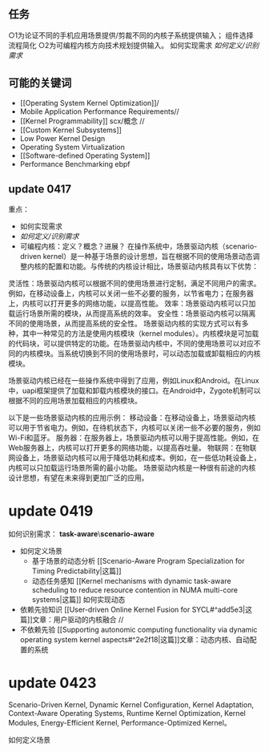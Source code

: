 ## 任务
○1为论证不同的手机应用场景提供/剪裁不同的内核子系统提供输入；
	组件选择
	流程简化
○2为可编程内核方向技术规划提供输入。
	如何实现需求
	*如何定义/识别需求*
	
## 可能的关键词
- [[Operating System Kernel Optimization]]/
- Mobile Application Performance Requirements//
- [[Kernel Programmability]] scx/概念 //
- [[Custom Kernel Subsystems]]
- Low Power Kernel Design
- Operating System Virtualization
- [[Software-defined Operating System]]
- Performance Benchmarking
ebpf
## update 0417
重点：
- 如何实现需求
- *如何定义/识别需求*
- 可编程内核：定义？概念？进展？
在操作系统中，场景驱动内核（scenario-driven kernel）是一种基于场景的设计思想，旨在根据不同的使用场景动态调整内核的配置和功能。与传统的内核设计相比，场景驱动内核具有以下优势：

灵活性：场景驱动内核可以根据不同的使用场景进行定制，满足不同用户的需求。例如，在移动设备上，内核可以关闭一些不必要的服务，以节省电力；在服务器上，内核可以打开更多的网络功能，以提高性能。
效率：场景驱动内核可以只加载运行场景所需的模块，从而提高系统的效率。
安全性：场景驱动内核可以隔离不同的使用场景，从而提高系统的安全性。
场景驱动内核的实现方式可以有多种，其中一种常见的方法是使用内核模块（kernel modules）。内核模块是可加载的代码块，可以提供特定的功能。在场景驱动内核中，不同的使用场景可以对应不同的内核模块。当系统切换到不同的使用场景时，可以动态加载或卸载相应的内核模块。

场景驱动内核已经在一些操作系统中得到了应用，例如Linux和Android。在Linux中，uapi框架提供了加载和卸载内核模块的接口。在Android中，Zygote机制可以根据不同的应用场景加载相应的内核模块。

以下是一些场景驱动内核的应用示例：
移动设备：在移动设备上，场景驱动内核可以用于节省电力。例如，在待机状态下，内核可以关闭一些不必要的服务，例如Wi-Fi和蓝牙。
服务器：在服务器上，场景驱动内核可以用于提高性能。例如，在Web服务器上，内核可以打开更多的网络功能，以提高吞吐量。
物联网：在物联网设备上，场景驱动内核可以用于降低功耗和成本。例如，在一些低功耗设备上，内核可以只加载运行场景所需的最小功能。
场景驱动内核是一种很有前途的内核设计思想，有望在未来得到更加广泛的应用。

# update 0419
如何识别需求：
**task-aware**\\**scenario-aware**
- 如何定义场景
	- 基于场景的动态分析 [[Scenario-Aware Program Specialization for Timing Predictability|这篇]]
	- 动态任务感知 [[Kernel mechanisms with dynamic task-aware scheduling to reduce resource contention in NUMA multi-core systems|这篇]]
如何实现动态 
- 依赖先验知识 [[User-driven Online Kernel Fusion for SYCL#^add5e3|这篇]]文章：用户驱动的内核融合 //
- 不依赖先验 [[Supporting autonomic computing functionality via dynamic operating system kernel aspects#^2e2f18|这篇]]文章：动态内核、自动配置的系统

# update 0423
Scenario-Driven Kernel, Dynamic Kernel Configuration, Kernel Adaptation, Context-Aware Operating Systems, Runtime Kernel Optimization, Kernel Modules, Energy-Efficient Kernel, Performance-Optimized Kernel。

如何定义场景